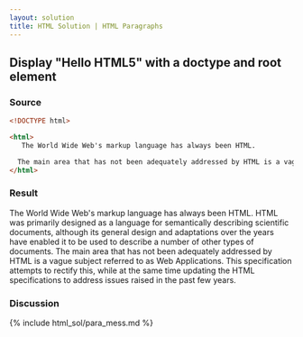```yaml
---
layout: solution
title: HTML Solution | HTML Paragraphs
---
```


## Display "Hello HTML5" with a doctype and root element

### Source
~~~html
<!DOCTYPE html>

<html>
   The World Wide Web's markup language has always been HTML.                   HTML was primarily designed as a language for semantically describing scientific documents, although its general design and adaptations over the years have enabled it to be used to describe a number of other types of documents.

  The main area that has not been adequately addressed by HTML is a vague subject referred to as Web Applications. This specification attempts to rectify this, while at the same time updating the HTML specifications to address issues raised in the past few years.
</html>
~~~

### Result
<section>
The World Wide Web's markup language has always been HTML. HTML was primarily designed as a language for semantically describing scientific documents, although its general design and adaptations over the years have enabled it to be used to describe a number of other types of documents. The main area that has not been adequately addressed by HTML is a vague subject referred to as Web Applications. This specification attempts to rectify this, while at the same time updating the HTML specifications to address issues raised in the past few years.
</section>

### Discussion

{% include html_sol/para_mess.md %}